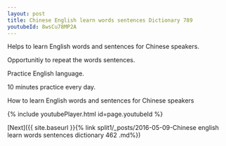 ```yaml
---
layout: post
title: Chinese English learn words sentences Dictionary 789 
youtubeId: 8wsCu78MP2A
---
```

 
 
Helps to learn English words and sentences for Chinese speakers.

Opportunitiy to repeat the words sentences. 

Practice English language. 
 
10 minutes practice every day. 
 
How to learn English words and sentences for Chinese speakers 
 
{% include youtubePlayer.html id=page.youtubeId %}
 
 
[Next]({{ site.baseurl }}{% link  split1/_posts/2016-05-09-Chinese english learn words sentences dictionary 462 .md%})
 

